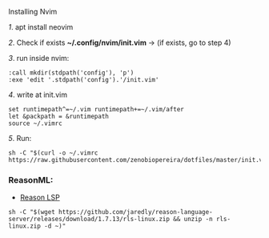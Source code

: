 Installing Nvim

*1*. apt install neovim

*2*. Check if exists **~/.config/nvim/init.vim** -> (if exists, go to step 4)

*3*. run inside nvim:
```
:call mkdir(stdpath('config'), 'p')
:exe 'edit '.stdpath('config').'/init.vim'
```
*4*. write at init.vim
```shell
set runtimepath^=~/.vim runtimepath+=~/.vim/after
let &packpath = &runtimepath
source ~/.vimrc
```
*5*. Run:
```shell
sh -C "$(curl -o ~/.vimrc https://raw.githubusercontent.com/zenobiopereira/dotfiles/master/init.vim)"
```

### ReasonML:
- [Reason LSP](https://github.com/jaredly/reason-language-server)

```shell
sh -C "$(wget https://github.com/jaredly/reason-language-server/releases/download/1.7.13/rls-linux.zip && unzip -n rls-linux.zip -d ~)"

```
